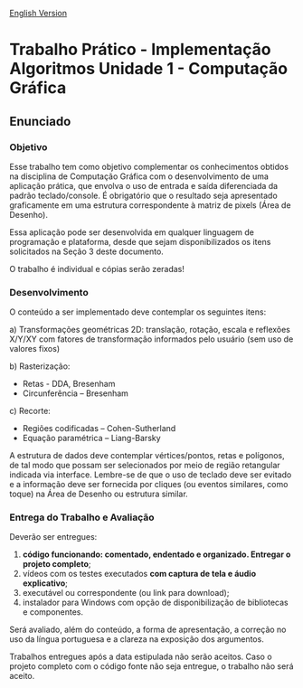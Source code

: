 [English Version](README.EN.md)

# Trabalho Prático - Implementação Algoritmos Unidade 1 - Computação Gráfica

## Enunciado

### Objetivo

Esse trabalho tem como objetivo complementar os conhecimentos obtidos na disciplina de Computação Gráfica com o desenvolvimento de uma aplicação prática, que envolva o uso de entrada e saída diferenciada da padrão teclado/console. É obrigatório que o resultado seja apresentado graficamente em uma estrutura correspondente à matriz de
pixels (Área de Desenho).

Essa aplicação pode ser desenvolvida em qualquer linguagem de programação e plataforma, desde que sejam disponibilizados os itens solicitados na Seção 3 deste documento.

O trabalho é individual e cópias serão zeradas!

### Desenvolvimento

O conteúdo a ser implementado deve contemplar os seguintes itens:

a) Transformações geométricas 2D: translação, rotação, escala e reflexões X/Y/XY com fatores de transformação informados pelo usuário (sem uso de valores fixos)

b) Rasterização:
- Retas - DDA, Bresenham
- Circunferência – Bresenham

c) Recorte:
- Regiões codificadas – Cohen-Sutherland
- Equação paramétrica – Liang-Barsky

A estrutura de dados deve contemplar vértices/pontos, retas e polígonos, de tal modo que possam ser selecionados por meio de região retangular indicada via interface. Lembre-se de que o uso de teclado deve ser evitado e a informação deve ser fornecida por cliques (ou eventos similares, como toque) na Área de Desenho ou estrutura similar.

### Entrega do Trabalho e Avaliação

Deverão ser entregues:
1. **código funcionando: comentado, endentado e organizado. Entregar o projeto completo**;
2. vídeos com os testes executados **com captura de tela e áudio explicativo**;
3. executável ou correspondente (ou link para download);
4. instalador para Windows com opção de disponibilização de bibliotecas e componentes.

Será avaliado, além do conteúdo, a forma de apresentação, a correção no uso da língua portuguesa e a clareza na exposição dos argumentos.

Trabalhos entregues após a data estipulada não serão aceitos. Caso o projeto completo com o código fonte não seja entregue, o trabalho não será aceito.